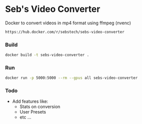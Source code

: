 # Seb's Video Converter 

Docker to convert videos in mp4 format using ffmpeg (nvenc) 
```bash
https://hub.docker.com/r/sebstech/sebs-video-converter
```

### Build 
```bash
docker build -t sebs-video-converter .
```

### Run 
```bash
docker run -p 5000:5000 --rm --gpus all sebs-video-converter
```

### Todo
- Add features like:
  - Stats on conversion
  - User Presets
  - etc ...
